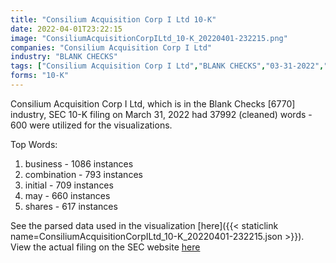 ```yaml
---
title: "Consilium Acquisition Corp I Ltd 10-K"
date: 2022-04-01T23:22:15
image: "ConsiliumAcquisitionCorpILtd_10-K_20220401-232215.png"
companies: "Consilium Acquisition Corp I Ltd"
industry: "BLANK CHECKS"
tags: ["Consilium Acquisition Corp I Ltd","BLANK CHECKS","03-31-2022","10-K"]
forms: "10-K"
---
```

Consilium Acquisition Corp I Ltd, which is in the Blank Checks [6770] industry, SEC 10-K filing on March 31, 2022 had 37992 (cleaned) words - 600 were utilized for the visualizations.

Top Words:
1. business - 1086 instances
2. combination - 793 instances
3. initial - 709 instances
4. may - 660 instances
5. shares - 617 instances


See the parsed data used in the visualization [here]({{< staticlink name=ConsiliumAcquisitionCorpILtd_10-K_20220401-232215.json >}}).  
View the actual filing on the SEC website [here](https://www.sec.gov/Archives/edgar/data/1875493/0001193125-22-091745.txt)